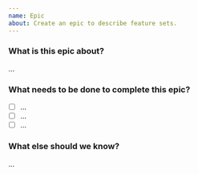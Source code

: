 ```yaml
---
name: Epic
about: Create an epic to describe feature sets.
---
```


### What is this epic about?

…

### What needs to be done to complete this epic?

- [ ] …
- [ ] …
- [ ] …

### What else should we know?

…
